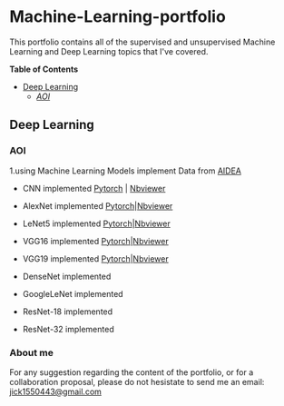 # Machine-Learning-portfolio
This portfolio contains all of the supervised and unsupervised Machine Learning and Deep Learning topics that I've covered.


**Table of Contents**
-	[Deep Learning](#deep-learning)
	-	*[AOI](#AOI)*




## Deep Learning


### AOI

1.using Machine Learning Models implement Data from [AIDEA](https://aidea-web.tw/topic/a49e3f76-69c9-4a4a-bcfc-c882840b3f27)

- CNN implemented 
	[Pytorch](https://github.com/jick155/Machine-Learning-portfolio/blob/master/AOI%20Model/AOI%20Machine%20learning-CNN.ipynb) | [Nbviewer](https://nbviewer.jupyter.org/github/jick155/Machine-Learning-portfolio/blob/master/AOI%20Model/AOI%20Machine%20learning-CNN.ipynb)

	
-  AlexNet implemented
	[Pytorch](https://github.com/jick155/Machine-Learning-portfolio/blob/master/AOI%20Model/AOI%20Machine%20learning-AlexNet.ipynb)|[Nbviewer](https://nbviewer.jupyter.org/github/jick155/Machine-Learning-portfolio/blob/master/AOI%20Model/AOI%20Machine%20learning-AlexNet.ipynb)
	
-  LeNet5 implemented
	[Pytorch](https://github.com/jick155/Machine-Learning-portfolio/blob/master/AOI%20Model/AOI%20Machine%20learning-LeNet.ipynb)|[Nbviewer](https://github.com/jick155/Machine-Learning-portfolio/blob/master/AOI%20Model/AOI%20Machine%20learning-LeNet.ipynb)
	
-  VGG16 implemented
	[Pytorch](https://github.com/jick155/Machine-Learning-portfolio/blob/master/AOI%20Model/AOI%20Machine%20learning-VGG16.ipynb)|[Nbviewer](https://nbviewer.jupyter.org/github/jick155/Machine-Learning-portfolio/blob/master/AOI%20Model/AOI%20Machine%20learning-VGG16.ipynb)
	
-  VGG19 implemented
	[Pytorch](https://github.com/jick155/Machine-Learning-portfolio/blob/master/AOI%20Model/AOI%20Machine%20learning-VGG19.ipynb)|[Nbviewer](https://nbviewer.jupyter.org/github/jick155/Machine-Learning-portfolio/blob/master/AOI%20Model/AOI%20Machine%20learning-VGG19.ipynb)
	
-  DenseNet implemented


-  GoogleLeNet implemented


-  ResNet-18 implemented


-  ResNet-32 implemented



### About me

For any suggestion regarding the content of the portfolio, or for a collaboration proposal, please do not hesistate to send me an email: jick1550443@gmail.com
	
	

	
	
	
	